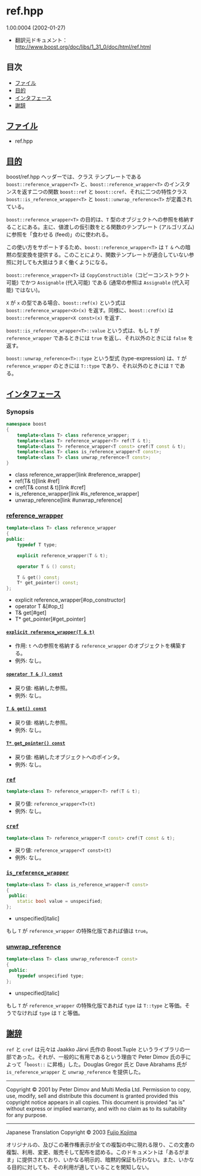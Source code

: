 # ref.hpp

 1.00.0004 (2002-01-27)

- 翻訳元ドキュメント： <http://www.boost.org/doc/libs/1_31_0/doc/html/ref.html>

## 目次
- [ファイル](#files)
- [目的](#purpose)
- [インタフェース](#interface)
- [謝辞](#acknowledgements)


## <a name="files" href="#files">ファイル</a>
- ref.hpp


## <a name="purpose" href="#purpose">目的</a>
boost/ref.hpp ヘッダーでは、クラス テンプレートである `boost::reference_wrapper<T>` と、`boost::reference_wrapper<T>` のインスタンスを返す二つの関数 `boost::ref` と `boost::cref`、それに二つの特性クラス `boost::is_reference_wrapper<T>` と `boost::unwrap_reference<T>` が定義されている。

`boost::reference_wrapper<T>` の目的は、`T` 型のオブジェクトへの参照を格納することにある。主に、値渡しの仮引数をとる関数のテンプレート (アルゴリズム) に参照を「食わせる (feed)」のに使われる。

この使い方をサポートするため、`boost::reference_wrapper<T>` は `T &` への暗黙の型変換を提供する。このことにより、関数テンプレートが適合していない参照に対しても大抵はうまく働くようになる。

`boost::reference_wrapper<T>` は `CopyConstructible`（コピーコンストラクト可能) でかつ `Assignable` (代入可能) である (通常の参照は `Assignable` (代入可能) ではない)。

`X` が `x` の型である場合、`boost::ref(x)` という式は `boost::reference_wrapper<X>(x)` を返す。同様に、`boost::cref(x)` は `boost::reference_wrapper<X const>(x)` を返す.

`boost::is_reference_wrapper<T>::value` という式は、もし `T` が `reference_wrapper` であるときには `true` を返し、それ以外のときには `false` を返す。

`boost::unwrap_reference<T>::type` という型式 (type-expression) は、`T` が `reference_wrapper` のときには `T::type` であり、それ以外のときには `T` である。


## <a name="interface" href="#interface">インタフェース</a>
### Synopsis
```cpp
namespace boost
{
    template<class T> class reference_wrapper;
    template<class T> reference_wrapper<T> ref(T & t);
    template<class T> reference_wrapper<T const> cref(T const & t);
    template<class T> class is_reference_wrapper<T const>;
    template<class T> class unwrap_reference<T const>;
}
```
* class reference_wrapper[link #reference_wrapper]
* ref(T& t)[link #ref]
* cref(T& const & t)[link #cref]
* is_reference_wrapper[link #is_reference_wrapper]
* unwrap_reference[link #unwrap_reference]


### <a name="reference_wrapper" href="#reference_wrapper">reference_wrapper</a>
```cpp
template<class T> class reference_wrapper
{
public:
    typedef T type;

    explicit reference_wrapper(T & t);

    operator T & () const;

    T & get() const;
    T* get_pointer() const;
};
```
* explicit reference_wrapper[#op_constructor]
* operator T &[#op_t]
* T& get[#get]
* T* get_pointer[#get_pointer]


#### <a name="op_constructor" href="#op_constructor">`explicit reference_wrapper(T & t)`</a>
- 作用: `t` への参照を格納する `reference_wrapper` のオブジェクトを構築する。
- 例外: なし。


#### <a name="op_t" href="#op_t">`operator T & () const`</a>
- 戻り値: 格納した参照。
- 例外: なし。


#### <a name="get" href="#get">`T & get() const`</a>
- 戻り値: 格納した参照。
- 例外: なし。


#### <a name="get_pointer" href="#get_pointer">`T* get_pointer() const`</a>
- 戻り値: 格納したオブジェクトへのポインタ。
- 例外: なし。


### <a name="ref" href="#ref">`ref`</a>
```cpp
template<class T> reference_wrapper<T> ref(T & t);
```

- 戻り値: `reference_wrapper<T>(t)`
- 例外: なし。


### <a name="cref" href="#cref">`cref`</a>
```cpp
template<class T> reference_wrapper<T const> cref(T const & t);
```

- 戻り値: `reference_wrapper<T const>(t)`
- 例外: なし。


### <a name="is_reference_wrapper" href="#is_reference_wrapper">`is_reference_wrapper`</a>
```cpp
template<class T> class is_reference_wrapper<T const>
{
 public:
    static bool value = unspecified;
};
```
* unspecified[italic]

もし `T` が `reference_wrapper` の特殊化版であれば値は `true`。


### <a name="unwrap_reference" href="#unwrap_reference">unwrap_reference</a>
```cpp
template<class T> class unwrap_reference<T const>
{
 public:
    typedef unspecified type;
};
```
* unspecified[italic]

もし `T` が `reference_wrapper` の特殊化版であれば `type` は `T::type` と等価。そうでなければ `type` は `T` と等価。


## <a name="acknowledgements" href="#acknowledgements">謝辞</a>
`ref` と `cref` は元々は Jaakko Järvi 氏作の Boost.Tuple というライブラリの一部であった。それが、一般的に有用であるという理由で Peter Dimov 氏の手によって「`boost::` に昇格」した。Douglas Gregor 氏と Dave Abrahams 氏が `is_reference_wrapper` と `unwrap_reference` を提供した。


***
Copyright © 2001 by Peter Dimov and Multi Media Ltd. Permission to copy, use, modify, sell and distribute this document is granted provided this copyright notice appears in all copies. This document is provided "as is" without express or implied warranty, and with no claim as to its suitability for any purpose.

***
Japanese Translation Copyright © 2003 [Fujio Kojima](mailto:f_kojima@fukuicompu.co.jp)

オリジナルの、及びこの著作権表示が全ての複製の中に現れる限り、この文書の複製、利用、変更、販売そして配布を認める。このドキュメントは「あるがまま」に提供されており、いかなる明示的、暗黙的保証も行わない。また、いかなる目的に対しても、その利用が適していることを関知しない。

